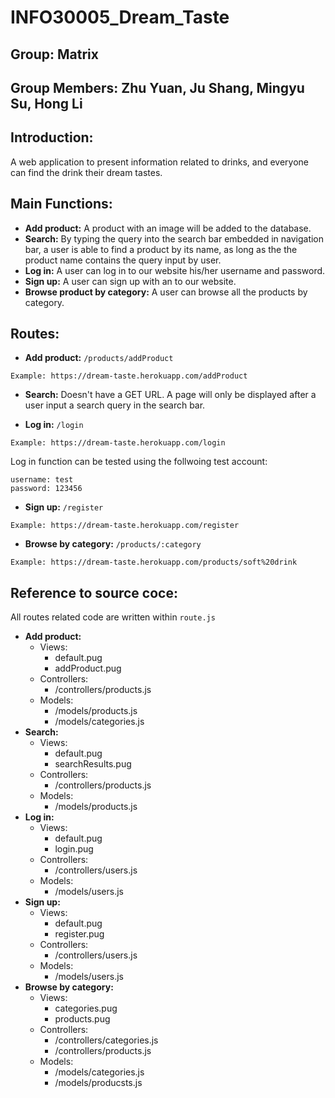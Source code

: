 # INFO30005_Dream_Taste

## Group: Matrix

## Group Members: Zhu Yuan, Ju Shang, Mingyu Su, Hong Li

## Introduction:
A web application to present information related to drinks, and everyone can find the drink their dream tastes.

## Main Functions:
- **Add product:** A product with an image will be added to the database.
- **Search:** By typing the query into the search bar embedded in navigation bar, a user is able to find a product by its name, as long as the the product name contains the query input by user.
- **Log in:** A user can log in to our website his/her username and password.
- **Sign up:** A user can sign up with an to our website.
- **Browse product by category:** A user can browse all the products by category.

## Routes:
- **Add product:** `/products/addProduct` 
```
Example: https://dream-taste.herokuapp.com/addProduct
```

- **Search:** Doesn't have a GET URL. A page will only be displayed after a user input a search query in the search bar.

- **Log in:** `/login` 
```
Example: https://dream-taste.herokuapp.com/login
```
Log in function can be tested using the follwoing test account:
```
username: test
password: 123456
```

- **Sign up:** `/register`
```
Example: https://dream-taste.herokuapp.com/register
```

- **Browse by category:** `/products/:category`
```
Example: https://dream-taste.herokuapp.com/products/soft%20drink
```

## Reference to source coce:
All routes related code are written within `route.js`
- **Add product:**
  - Views:
    - default.pug
    - addProduct.pug
  - Controllers:
    - /controllers/products.js
  - Models:
    - /models/products.js
    - /models/categories.js
- **Search:**
  - Views:
    - default.pug
    - searchResults.pug
  - Controllers:
    - /controllers/products.js
  - Models:
    - /models/products.js
- **Log in:**
  - Views:
    - default.pug
    - login.pug
  - Controllers:
    - /controllers/users.js
  - Models:
    - /models/users.js
- **Sign up:**
  - Views:
    - default.pug
    - register.pug
  - Controllers:
    - /controllers/users.js
  - Models:
    - /models/users.js
- **Browse by category:**
  - Views: 
    - categories.pug
    - products.pug
  - Controllers:
    - /controllers/categories.js
    - /controllers/products.js
  - Models:
    - /models/categories.js
    - /models/producsts.js
